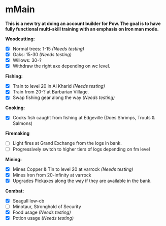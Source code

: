 # mMain
**This is a new try at doing an account builder for Pow. The goal is to have fully functional multi-skill training with an emphasis on Iron man mode.**

**Woodcutting:**
- [X] Normal trees: 1-15 *(Needs testing)*
- [X] Oaks: 15-30 *(Needs testing)*
- [X] Willows: 30-?
- [X] Withdraw the right axe depending on wc level.

**Fishing:**
- [X] Train to level 20 in Al Kharid *(Needs testing)*
- [X] Train from 20-? at Barbarian Village.
- [X] Swap fishing gear along the way *(Needs testing)*

**Cooking:**
- [X] Cooks fish caught from fishing at Edgeville (Does Shrimps, Trouts & Salmons)

**Firemaking**
- [ ] Light fires at Grand Exchange from the logs in bank.
- [ ] Progressively switch to higher tiers of logs depending on fm level

**Mining:**
- [X] Mines Copper & Tin to level 20 at varrock *(Needs testing)*
- [X] Mines Iron from 20-infinity at varrock
- [X] Upgrades Pickaxes along the way if they are available in the bank.

**Combat:**
- [X] Seagull low-cb
- [ ] Minotaur, Stronghold of Security
- [X] Food usage *(Needs testing)*
- [X] Potion usage *(Needs testing)*